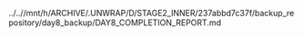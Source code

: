 ../..//mnt/h/ARCHIVE/.UNWRAP/D/STAGE2_INNER/237abbd7c37f/backup_repository/day8_backup/DAY8_COMPLETION_REPORT.md